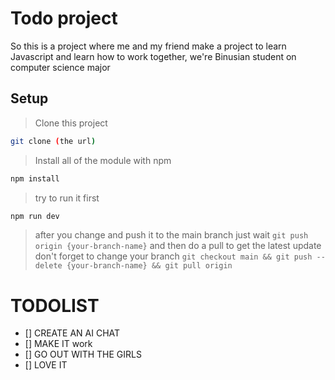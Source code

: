 # Todo project

So this is a project where me and my friend make a project to learn Javascript and learn how to work together, 
we're Binusian student on computer science major

## Setup
> Clone this project
```sh
git clone (the url)
```
> Install all of the module with npm
```sh
npm install
```
> try to run it first
```sh
npm run dev
```
> after you change and push it to the main branch just wait
`git push  origin {your-branch-name}`
> and then do a pull to get the latest update don't forget to change your branch
`git checkout main && git push --delete {your-branch-name} && git pull origin` 


# TODOLIST
- [] CREATE AN AI CHAT
- [] MAKE IT work
- [] GO OUT WITH THE GIRLS
- [] LOVE IT

